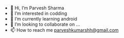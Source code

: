 - 👋 Hi, I’m Parvesh Sharma
- 👀 I’m interested in codding  
- 🌱 I’m currently learning android
- 💞️ I’m looking to collaborate on ...
- 📫 How to reach me parveshkumarshh@gmail.com

<!---
Parvesh767/Parvesh767 is a ✨ special ✨ repository because its `README.md` (this file) appears on your GitHub profile.
You can click the Preview link to take a look at your changes.
--->
